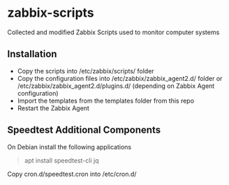# zabbix-scripts
Collected and modified Zabbix Scripts used to monitor computer systems


## Installation

- Copy the scripts into /etc/zabbix/scripts/ folder
- Copy the configuration files into /etc/zabbix/zabbix_agent2.d/ folder or /etc/zabbix/zabbix_agent2.d/plugins.d/ (depending on Zabbix Agent configuration)
- Import the templates from the templates folder from this repo
- Restart the Zabbix Agent

## Speedtest Additional Components

On Debian install the following applications

>  apt install speedtest-cli jq

Copy cron.d/speedtest.cron into /etc/cron.d/

